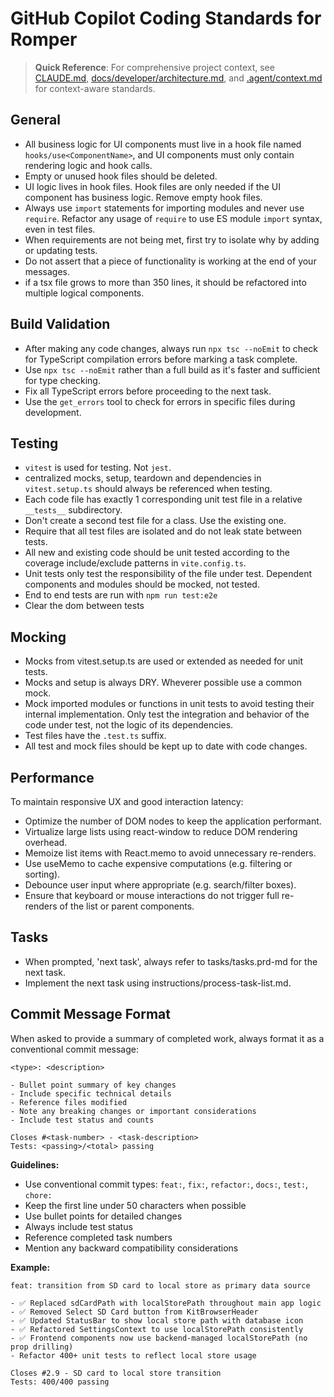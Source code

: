 # GitHub Copilot Coding Standards for Romper

> **Quick Reference**: For comprehensive project context, see [CLAUDE.md](../CLAUDE.md), [docs/developer/architecture.md](../docs/developer/architecture.md), and [.agent/context.md](../.agent/context.md) for context-aware standards.

## General
- All business logic for UI components must live in a hook file named `hooks/use<ComponentName>`, and UI components must only contain rendering logic and hook calls.
- Empty or unused hook files should be deleted.
- UI logic lives in hook files. Hook files are only needed if the UI component has business logic. Remove empty hook files.
- Always use `import` statements for importing modules and never use `require`. Refactor any usage of `require` to use ES module `import` syntax, even in test files.
- When requirements are not being met, first try to isolate why by adding or updating tests.
- Do not assert that a piece of functionality is working at the end of your messages.
- if a tsx file grows to more than 350 lines, it should be refactored into multiple logical components.

## Build Validation
- After making any code changes, always run `npx tsc --noEmit` to check for TypeScript compilation errors before marking a task complete.
- Use `npx tsc --noEmit` rather than a full build as it's faster and sufficient for type checking.
- Fix all TypeScript errors before proceeding to the next task.
- Use the `get_errors` tool to check for errors in specific files during development.

## Testing
- `vitest` is used for testing. Not `jest`.
- centralized mocks, setup, teardown and dependencies in `vitest.setup.ts` should always be referenced when testing.
- Each code file has exactly 1 corresponding unit test file in a relative `__tests__` subdirectory.
- Don't create a second test file for a class. Use the existing one.
- Require that all test files are isolated and do not leak state between tests.
- All new and existing code should be unit tested according to the coverage include/exclude patterns in `vite.config.ts`.
- Unit tests only test the responsibility of the file under test. Dependent components and modules should be mocked, not tested.
- End to end tests are run with `npm run test:e2e`
- Clear the dom between tests

## Mocking
- Mocks from vitest.setup.ts are used or extended as needed for unit tests.
- Mocks and setup is always DRY. Wheverer possible use a common mock.
- Mock imported modules or functions in unit tests to avoid testing their internal implementation. Only test the integration and behavior of the code under test, not the logic of its dependencies.
- Test files have the `.test.ts` suffix.
- All test and mock files should be kept up to date with code changes.

## Performance

To maintain responsive UX and good interaction latency:

- Optimize the number of DOM nodes to keep the application performant.
- Virtualize large lists using react-window to reduce DOM rendering overhead.
- Memoize list items with React.memo to avoid unnecessary re-renders.
- Use useMemo to cache expensive computations (e.g. filtering or sorting).
- Debounce user input where appropriate (e.g. search/filter boxes).
- Ensure that keyboard or mouse interactions do not trigger full re-renders of the list or parent components.

## Tasks

- When prompted, 'next task', always refer to tasks/tasks.prd-md for the next task.
- Implement the next task using instructions/process-task-list.md.

## Commit Message Format

When asked to provide a summary of completed work, always format it as a conventional commit message:

```
<type>: <description>

- Bullet point summary of key changes
- Include specific technical details
- Reference files modified
- Note any breaking changes or important considerations
- Include test status and counts

Closes #<task-number> - <task-description>
Tests: <passing>/<total> passing
```

**Guidelines:**
- Use conventional commit types: `feat:`, `fix:`, `refactor:`, `docs:`, `test:`, `chore:`
- Keep the first line under 50 characters when possible
- Use bullet points for detailed changes
- Always include test status
- Reference completed task numbers
- Mention any backward compatibility considerations

**Example:**
```
feat: transition from SD card to local store as primary data source

- ✅ Replaced sdCardPath with localStorePath throughout main app logic
- ✅ Removed Select SD Card button from KitBrowserHeader
- ✅ Updated StatusBar to show local store path with database icon
- ✅ Refactored SettingsContext to use localStorePath consistently
- ✅ Frontend components now use backend-managed localStorePath (no prop drilling)
- Refactor 400+ unit tests to reflect local store usage

Closes #2.9 - SD card to local store transition
Tests: 400/400 passing
```

